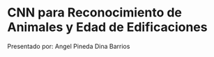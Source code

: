 # CNN para Reconocimiento de Animales y Edad de Edificaciones

Presentado por:
Angel Pineda
Dina Barrios


```{tableofcontents}
```
